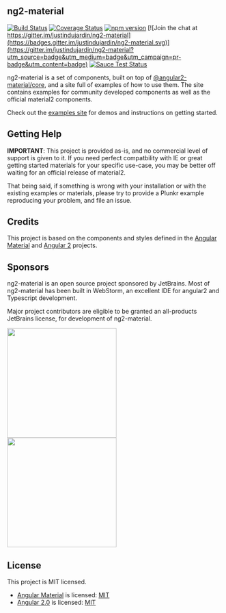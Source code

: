 ng2-material
---
[![Build Status](https://travis-ci.org/justindujardin/ng2-material.svg?branch=master)](https://travis-ci.org/justindujardin/ng2-material)
[![Coverage Status](https://coveralls.io/repos/justindujardin/ng2-material/badge.svg?branch=master&service=github)](https://coveralls.io/github/justindujardin/ng2-material?branch=master) 
[![npm version](https://badge.fury.io/js/ng2-material.svg)](http://badge.fury.io/js/ng2-material) 
[![Join the chat at https://gitter.im/justindujardin/ng2-material](https://badges.gitter.im/justindujardin/ng2-material.svg)](https://gitter.im/justindujardin/ng2-material?utm_source=badge&utm_medium=badge&utm_campaign=pr-badge&utm_content=badge)
[![Sauce Test Status](https://saucelabs.com/browser-matrix/ng2material.svg)](https://saucelabs.com/u/ng2material)

ng2-material is a set of components, built on top of [@angular2-material/core](https://github.com/angular/material2), and a site full of examples of how to use them. The site contains examples for community 
developed components as well as the official material2 components.

Check out the [examples site](https://justindujardin.github.io/ng2-material/) for demos and instructions on getting started.

## Getting Help

**IMPORTANT**: This project is provided as-is, and no commercial level of support is given to it. If you need perfect compatbility with IE or great getting started materials for your specific use-case, you may be better off waiting for an official release of material2.

That being said, if something is wrong with your installation or with the existing examples or materials, please try to provide a Plunkr example reproducing your problem, and file an issue.

## Credits 

This project is based on the components and styles defined in the 
[Angular Material](https://github.com/angular/material) and [Angular 2](https://github.com/angular/angular) projects. 

## Sponsors

ng2-material is an open source project sponsored by JetBrains. Most of ng2-material has been built in WebStorm, an excellent IDE for angular2 and Typescript development. 

Major project contributors are eligible to be granted an all-products JetBrains license, for development of ng2-material. 

<a href="https://www.jetbrains.com/" target="_blank"><img src="https://rawgit.com/justindujardin/ng2-material/master/public/images/logo_jetbrains.svg" width="256"></a>
<a href="https://www.jetbrains.com/webstorm/" target="_blank"><img src="https://rawgit.com/justindujardin/ng2-material/master/public/images/logo_webstorm.svg" width="256"></a>

## License 

This project is MIT licensed.

- [Angular Material](https://github.com/angular/material) is licensed: [MIT](https://github.com/angular/material/blob/master/LICENSE)
- [Angular 2.0](https://github.com/angular/angular) is licensed: [MIT](https://github.com/angular/angular/blob/master/LICENSE)

